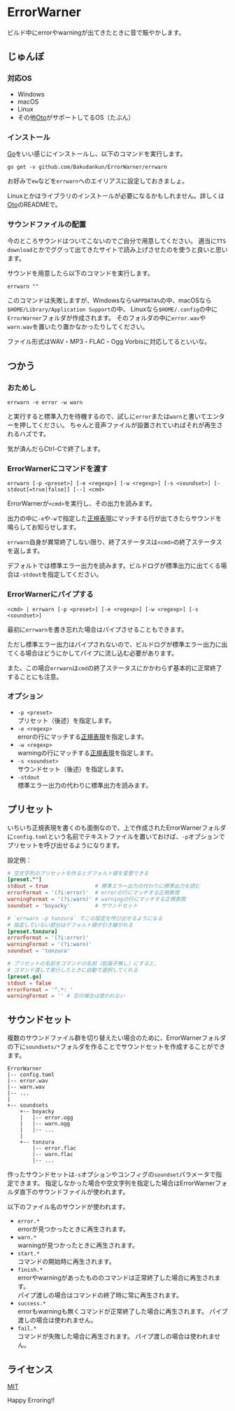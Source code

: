 # ErrorWarner

ビルド中にerrorやwarningが出てきたときに音で賑やかします。


## じゅんぼ

### 対応OS

* Windows
* macOS
* Linux
* その他[Oto]がサポートしてるOS（たぶん）


### インストール

[Go]をいい感じにインストールし、以下のコマンドを実行します。

```
go get -v github.com/Bakudankun/ErrorWarner/errwarn
```

お好みで`ew`などを`errwarn`へのエイリアスに設定しておきましょ。

Linuxとかはライブラリのインストールが必要になるかもしれません。詳しくは[Oto]のREADMEで。


### サウンドファイルの配置

今のところサウンドはついてこないのでご自分で用意してください。
適当に`TTS download`とかでググって出てきたサイトで読み上げさせたのを使うと良いと思います。

サウンドを用意したら以下のコマンドを実行します。

```
errwarn ""
```

このコマンドは失敗しますが、Windowsなら`%APPDATA%`の中、macOSなら`$HOME/Library/Application Support`の中、
Linuxなら`$HOME/.config`の中に`ErrorWarner`フォルダが作成されます。
そのフォルダの中に`error.wav`や`warn.wav`を置いたり置かなかったりしてください。

ファイル形式はWAV・MP3・FLAC・Ogg Vorbisに対応してるといいな。


## つかう

### おためし

```
errwarn -e error -w warn
```

と実行すると標準入力を待機するので、試しに`error`または`warn`と書いてエンターを押してください。
ちゃんと音声ファイルが設置されていればそれが再生されるハズです。

気が済んだらCtrl-Cで終了します。


### ErrorWarnerにコマンドを渡す

```
errwarn [-p <preset>] [-e <regexp>] [-w <regexp>] [-s <soundset>] [-stdout[=true|false]] [--] <cmd>
```

ErrorWarnerが`<cmd>`を実行し、その出力を読みます。

出力の中に`-e`や`-w`で指定した[正規表現]にマッチする行が出てきたらサウンドを鳴らしてお知らせします。

`errwarn`自身が異常終了しない限り、終了ステータスは`<cmd>`の終了ステータスを返します。

デフォルトでは標準エラー出力を読みます。ビルドログが標準出力に出てくる場合は`-stdout`を指定してください。


### ErrorWarnerにパイプする

```
<cmd> | errwarn [-p <preset>] [-e <regexp>] [-w <regexp>] [-s <soundset>]
```

最初に`errwarn`を書き忘れた場合はパイプさせることもできます。

ただし標準エラー出力はパイプされないので、ビルドログが標準エラー出力に出てくる場合はどうにかしてパイプに流し込む必要があります。

また、この場合`errwarn`は`cmd`の終了ステータスにかかわらず基本的に正常終了することにも注意。


### オプション

* `-p <preset>`  
  プリセット（後述）を指定します。
* `-e <regexp>`  
  errorの行にマッチする[正規表現]を指定します。
* `-w <regexp>`  
  warningの行にマッチする[正規表現]を指定します。
* `-s <soundset>`  
  サウンドセット（後述）を指定します。
* `-stdout`  
  標準エラー出力の代わりに標準出力を読みます。


## プリセット

いちいち正規表現を書くのも面倒なので、上で作成されたErrorWarnerフォルダに`config.toml`という名前でテキストファイルを置いておけば、`-p`オプションでプリセットを呼び出せるようになります。

設定例：

```toml:config.toml
# 空文字列のプリセットを作るとデフォルト値を変更できる
[preset.""]
stdout = true               # 標準エラー出力の代わりに標準出力を読む
errorFormat = '(?i:error)'  # errorの行にマッチする正規表現
warningFormat = '(?i:warn)' # warningの行にマッチする正規表現
soundset = 'boyacky'        # サウンドセット

# `errwarn -p tonzura` でこの設定を呼び出せるようになる
# 指定していない部分はデフォルト値が引き継がれる
[preset.tonzura]
errorFormat = '(?i:error)'
warningFormat = '(?i:warn)'
soundset = 'tonzura'

# プリセットの名前をコマンドの名前（拡張子無し）にすると、
# コマンド渡しで実行したときに自動で選択してくれる
[preset.go]
stdout = false
errorFormat = '^.*: '
warningFormat = '' # 空の場合は使われない
```


## サウンドセット

複数のサウンドファイル群を切り替えたい場合のために、ErrorWarnerフォルダの下に`soundsets/*`フォルダを作ることでサウンドセットを作成することができます。

```
ErrorWarner
|-- config.toml
|-- error.wav
|-- warn.wav
|-- ...
|
+-- soundsets
    +-- boyacky
    |   |-- error.ogg
    |   |-- warn.ogg
    |   |-- ...
    |
    +-- tonzura
        |-- error.flac
        |-- warn.flac
        |-- ...
```

作ったサウンドセットは`-s`オプションやコンフィグの`soundset`パラメータで指定できます。
指定しなかった場合や空文字列を指定した場合はErrorWarnerフォルダ直下のサウンドファイルが使われます。

以下のファイル名のサウンドが使われます。

* `error.*`  
  errorが見つかったときに再生されます。
* `warn.*`  
  warningが見つかったときに再生されます。
* `start.*`  
  コマンドの開始時に再生されます。
* `finish.*`  
  errorやwarningがあったもののコマンドは正常終了した場合に再生されます。  
  パイプ渡しの場合はコマンドの終了時に常に再生されます。
* `success.*`  
  errorもwarningも無くコマンドが正常終了した場合に再生されます。
  パイプ渡しの場合は使われません。
* `fail.*`  
  コマンドが失敗した場合に再生されます。
  パイプ渡しの場合は使われません。


## ライセンス

[MIT](https://github.com/Bakudankun/ErrorWarner/blob/master/LICENSE)


Happy Erroring!!


[Oto]: https://github.com/hajimehoshi/oto
[Go]: https://golang.org/
[正規表現]: https://golang.org/pkg/regexp/syntax/

